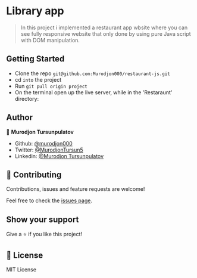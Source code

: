 # Library app

> In this project i implemented a restaurant  app wbsite where you can see fully responsive website that only done by using pure Java script with DOM manipulation.

## Getting Started

- Clone the repo `git@github.com:Murodjon000/restaurant-js.git`
- cd `into` the project
- Run `git pull origin project`
- On the terminal open up the live server, while in the 'Restaraunt' directory:

## Author

👤 **Murodjon Tursunpulatov**

- Github: [@murodjon000](https://github.com/murodjon000)
- Twitter: [@MurodjonTursun5](https://twitter.com/MurodjonTursun5)
- Linkedin: [@Murodjon Tursunpulatov](https://www.linkedin.com/in/murodjon-tursunpulatov-5189481b3/)

## 🤝 Contributing

Contributions, issues and feature requests are welcome!

Feel free to check the [issues page](issues/).

## Show your support

Give a ⭐️ if you like this project!

## 📝 License

MIT License